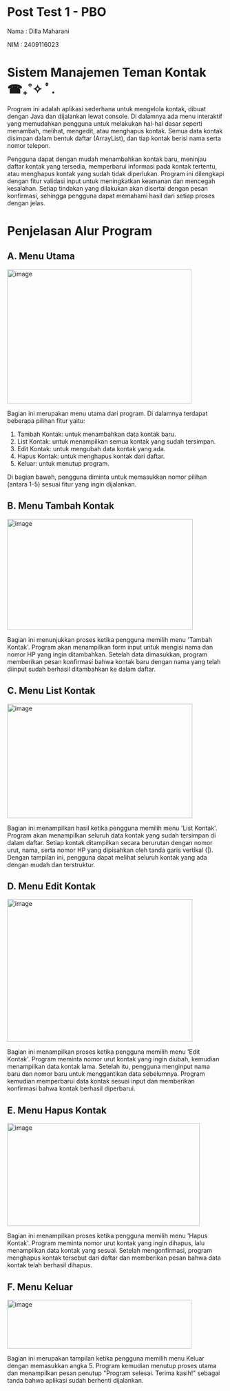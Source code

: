 # Post Test 1 - PBO
Nama  : Dilla Maharani

NIM   : 2409116023

# Sistem Manajemen Teman Kontak ☎︎₊˚✧ ﾟ.
Program ini adalah aplikasi sederhana untuk mengelola kontak, dibuat dengan Java dan dijalankan lewat console. Di dalamnya ada menu interaktif yang memudahkan pengguna untuk melakukan hal-hal dasar seperti menambah, melihat, mengedit, atau menghapus kontak. Semua data kontak disimpan dalam bentuk daftar (ArrayList), dan tiap kontak berisi nama serta nomor telepon.

Pengguna dapat dengan mudah menambahkan kontak baru, meninjau daftar kontak yang tersedia, memperbarui informasi pada kontak tertentu, atau menghapus kontak yang sudah tidak diperlukan. Program ini dilengkapi dengan fitur validasi input untuk meningkatkan keamanan dan mencegah kesalahan. Setiap tindakan yang dilakukan akan disertai dengan pesan konfirmasi, sehingga pengguna dapat memahami hasil dari setiap proses dengan jelas.

# Penjelasan Alur Program
## A. Menu Utama
<img width="428" height="311" alt="image" src="https://github.com/user-attachments/assets/5d9c06d4-669b-45fe-b052-ba3c8d59eec9" />


Bagian ini merupakan menu utama dari program. Di dalamnya terdapat beberapa pilihan fitur yaitu:

1.	Tambah Kontak: untuk menambahkan data kontak baru.
2.	List Kontak: untuk menampilkan semua kontak yang sudah tersimpan.
3.	Edit Kontak: untuk mengubah data kontak yang ada.
4.	Hapus Kontak: untuk menghapus kontak dari daftar.
5.	Keluar: untuk menutup program.

Di bagian bawah, pengguna diminta untuk memasukkan nomor pilihan (antara 1-5) sesuai fitur yang ingin dijalankan.

## B. Menu Tambah Kontak
<img width="431" height="257" alt="image" src="https://github.com/user-attachments/assets/2fdb0ef1-65e6-4dcd-ba8c-e2e9b1555ee5" />

Bagian ini menunjukkan proses ketika pengguna memilih menu 'Tambah Kontak'. Program akan menampilkan form input untuk mengisi nama dan nomor HP yang ingin ditambahkan. Setelah data dimasukkan, program memberikan pesan konfirmasi bahwa kontak baru dengan nama yang telah diinput sudah berhasil ditambahkan ke dalam daftar.
## C. Menu List Kontak
<img width="430" height="265" alt="image" src="https://github.com/user-attachments/assets/c7e2ba89-d45b-424e-9227-cbbd7b0b262c" />

Bagian ini menampilkan hasil ketika pengguna memilih menu 'List Kontak'. Program akan menampilkan seluruh data kontak yang sudah tersimpan di dalam daftar. Setiap kontak ditampilkan secara berurutan dengan nomor urut, nama, serta nomor HP yang dipisahkan oleh tanda garis vertikal (|). Dengan tampilan ini, pengguna dapat melihat seluruh kontak yang ada dengan mudah dan terstruktur.

## D. Menu Edit Kontak
<img width="430" height="331" alt="image" src="https://github.com/user-attachments/assets/46358f41-7fce-4928-a544-57a05daa6bdc" />

Bagian ini menampilkan proses ketika pengguna memilih menu 'Edit Kontak'. Program meminta nomor urut kontak yang ingin diubah, kemudian menampilkan data kontak lama. Setelah itu, pengguna menginput nama baru dan nomor baru untuk menggantikan data sebelumnya. Program kemudian memperbarui data kontak sesuai input dan memberikan konfirmasi bahwa kontak berhasil diperbarui.

## E. Menu Hapus Kontak
<img width="447" height="238" alt="image" src="https://github.com/user-attachments/assets/e4cf48d9-4fa6-4de1-9e16-6aff16f982c1" />

Bagian ini menampilkan proses ketika pengguna memilih menu 'Hapus Kontak'. Program meminta nomor urut kontak yang ingin dihapus, lalu menampilkan data kontak yang sesuai. Setelah mengonfirmasi, program menghapus kontak tersebut dari daftar dan memberikan pesan bahwa data kontak telah berhasil dihapus.

## F. Menu Keluar
<img width="428" height="113" alt="image" src="https://github.com/user-attachments/assets/64a234ad-1394-4bbe-b905-e10ad0d84d1e" />

Bagian ini merupakan tampilan ketika pengguna memilih menu Keluar dengan memasukkan angka 5. Program kemudian menutup proses utama dan menampilkan pesan penutup "Program selesai. Terima kasih!" sebagai tanda bahwa aplikasi sudah berhenti dijalankan.





